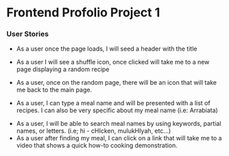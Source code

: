 # Frontend Profolio Project 1

### User Stories

- As a user once the page loads, I will seed a header with the title

- As a user I will see a shuffle icon, once clicked will take me to a new page displaying a random recipe

- As a user, once on the random page, there will be an icon that will take me back to the main page.

* As a user, I can type a meal name and will be presented with a list of recipes. I can also be very specific about my meal name (i.e: Arrabiata)

- As a user, I will be able to search meal names by using keywords, partial names, or letters. (i.e; hi - cHIcken, mulukHIyah, etc...)
- As a user after finding my meal, I can click on a link that will take me to a video that shows a quick how-to cooking demonstration.
